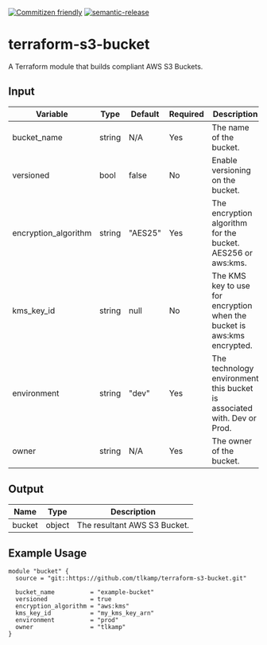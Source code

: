 [![Commitizen friendly](https://img.shields.io/badge/commitizen-friendly-brightgreen.svg)](http://commitizen.github.io/cz-cli/) 
[![semantic-release](https://img.shields.io/badge/%20%20%F0%9F%93%A6%F0%9F%9A%80-semantic--release-e10079.svg)](https://github.com/semantic-release/semantic-release)


# terraform-s3-bucket
A Terraform module that builds compliant AWS S3 Buckets.

## Input
| Variable             | Type   | Default | Required | Description                                                             |
|----------------------|--------|---------|----------|-------------------------------------------------------------------------|
| bucket_name          | string | N/A     | Yes      | The name of the bucket.                                                 |
| versioned            | bool   | false   | No       | Enable versioning on the bucket.                                        |
| encryption_algorithm | string | "AES25" | Yes      | The encryption algorithm for the bucket. AES256 or aws:kms.             |
| kms_key_id           | string | null    | No       | The KMS key to use for encryption when the bucket is aws:kms encrypted. |
| environment          | string | "dev"   | Yes      | The technology environment this bucket is associated with. Dev or Prod. |
| owner                | string | N/A     | Yes      | The owner of the bucket.                                                |

## Output
| Name   | Type   | Description                  |
|--------|--------|------------------------------|
| bucket | object | The resultant AWS S3 Bucket. |

## Example Usage

```hcl-terraform
module "bucket" {
  source = "git::https://github.com/tlkamp/terraform-s3-bucket.git"
  
  bucket_name          = "example-bucket"
  versioned            = true
  encryption_algorithm = "aws:kms"
  kms_key_id           = "my_kms_key_arn"
  environment          = "prod"
  owner                = "tlkamp"
}
```